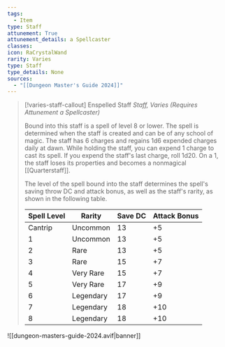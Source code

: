 ```yaml
---
tags:
  - Item
type: Staff
attunement: True
attunement_details: a Spellcaster
classes:
icon: RaCrystalWand
rarity: Varies
type: Staff
type_details: None
sources: 
  - "[[Dungeon Master's Guide 2024]]"
---
```

>[!varies-staff-callout] Enspelled Staff
>_Staff, Varies (Requires Attunement a Spellcaster)_
>
>Bound into this staff is a spell of level 8 or lower. The spell is determined when the staff is created and can be of any school of magic. The staff has 6 charges and regains 1d6 expended charges daily at dawn. While holding the staff, you can expend 1 charge to cast its spell. If you expend the staff's last charge, roll 1d20. On a 1, the staff loses its properties and becomes a nonmagical [[Quarterstaff]].
>
>The level of the spell bound into the staff determines the spell's saving throw DC and attack bonus, as well as the staff's rarity, as shown in the following table.
>
>|Spell Level|Rarity|Save DC|Attack Bonus|
>|---|---|---|---|
>|Cantrip|Uncommon|13|+5|
>|1|Uncommon|13|+5|
>|2|Rare|13|+5|
>|3|Rare|15|+7|
>|4|Very Rare|15|+7|
>|5|Very Rare|17|+9|
>|6|Legendary|17|+9|
>|7|Legendary|18|+10|
>|8|Legendary|18|+10|
>


![[dungeon-masters-guide-2024.avif|banner]]